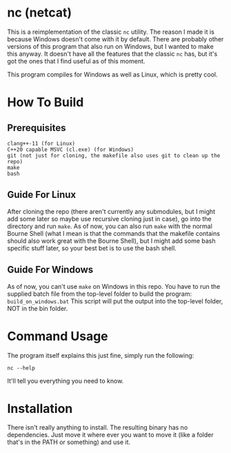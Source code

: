 # nc (netcat)

This is a reimplementation of the classic ```nc``` utility. The reason I made it is because Windows doesn't come with it by default. There are probably other versions of this program that also run on Windows, but I wanted to make this anyway.
It doesn't have all the features that the classic ```nc``` has, but it's got the ones that I find useful as of this moment.

This program compiles for Windows as well as Linux, which is pretty cool.

# How To Build

## Prerequisites

```
clang++-11 (for Linux)
C++20 capable MSVC (cl.exe) (for Windows)
git (not just for cloning, the makefile also uses git to clean up the repo)
make
bash
```

## Guide For Linux

After cloning the repo (there aren't currently any submodules, but I might add some later so maybe use recursive cloning just in case), go into the directory and run ```make```. As of now, you can also run ```make``` with the normal Bourne Shell (what I mean is that the commands that the makefile contains should also work great with the Bourne Shell), but I might add some bash specific stuff later, so your best bet is to use the bash shell.

## Guide For Windows

As of now, you can't use ```make``` on Windows in this repo. You have to run the supplied batch file from the top-level folder to build the program: ```build_on_windows.bat```
This script will put the output into the top-level folder, NOT in the bin folder.

# Command Usage

The program itself explains this just fine, simply run the following:
```
nc --help
```
It'll tell you everything you need to know.

# Installation

There isn't really anything to install. The resulting binary has no dependencies. Just move it where ever you want to move it (like a folder that's in the PATH or something) and use it.
